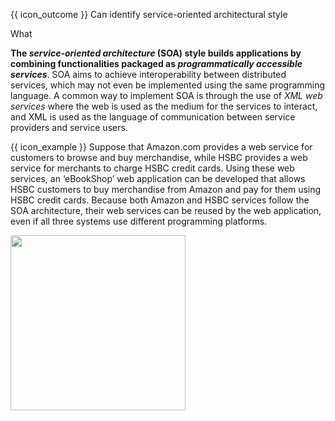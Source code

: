 <span id="prereqs"></span>

<span id="outcomes">{{ icon_outcome }} Can identify service-oriented architectural style</span>

<span id="title">What</span>

<div id="body">

**The _service-oriented architecture_ (SOA) style builds applications by combining functionalities packaged as _programmatically accessible services_**. SOA aims to achieve interoperability between distributed services, which may not even be implemented using the same programming language. A common way to implement SOA is through the use of _XML web services_ where the web is used as the medium for the services to interact, and XML is used as the language of communication between service providers and service users.

<box>

{{ icon_example }} Suppose that Amazon.com provides a web service for customers to browse and buy merchandise, while HSBC provides a web service for merchants to charge HSBC credit cards. Using these web services, an ‘eBookShop’ web application can be developed that allows HSBC customers to buy merchandise from Amazon and pay for them using HSBC credit cards. Because both Amazon and HSBC services follow the SOA architecture, their web services can be reused by the web application, even if all three systems use different programming platforms.

<img src="{{baseUrl}}/architecture/architecturalStyles/serviceOriented/what/images/amazonWebServices.png" height="280" />
<p/>

</box>

</div>

<div id="extras">
</div>